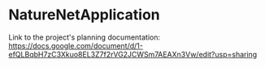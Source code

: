 NatureNetApplication
====================

Link to the project's planning documentation: https://docs.google.com/document/d/1-efQLBqbH7zC3Xkuo8EL3Z7f2rVG2JCWSm7AEAXn3Vw/edit?usp=sharing
